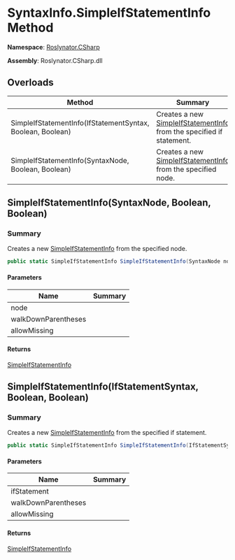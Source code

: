 # SyntaxInfo\.SimpleIfStatementInfo Method

**Namespace**: [Roslynator.CSharp](../../README.md)

**Assembly**: Roslynator\.CSharp\.dll

## Overloads

| Method | Summary |
| ------ | ------- |
| SimpleIfStatementInfo\(IfStatementSyntax, Boolean, Boolean\) | Creates a new [SimpleIfStatementInfo](../../Syntax/SimpleIfStatementInfo/README.md) from the specified if statement\. |
| SimpleIfStatementInfo\(SyntaxNode, Boolean, Boolean\) | Creates a new [SimpleIfStatementInfo](../../Syntax/SimpleIfStatementInfo/README.md) from the specified node\. |

## SimpleIfStatementInfo\(SyntaxNode, Boolean, Boolean\)<a name="Roslynator_CSharp_SyntaxInfo_SimpleIfStatementInfo_Microsoft_CodeAnalysis_SyntaxNode_System_Boolean_System_Boolean_"></a>

### Summary

Creates a new [SimpleIfStatementInfo](../../Syntax/SimpleIfStatementInfo/README.md) from the specified node\.

```csharp
public static SimpleIfStatementInfo SimpleIfStatementInfo(SyntaxNode node, bool walkDownParentheses = true, bool allowMissing = false)
```

#### Parameters

| Name | Summary |
| ---- | ------- |
| node | |
| walkDownParentheses | |
| allowMissing | |

#### Returns

[SimpleIfStatementInfo](../../Syntax/SimpleIfStatementInfo/README.md)

## SimpleIfStatementInfo\(IfStatementSyntax, Boolean, Boolean\)<a name="Roslynator_CSharp_SyntaxInfo_SimpleIfStatementInfo_Microsoft_CodeAnalysis_SyntaxNode_System_Boolean_System_Boolean_"></a>

### Summary

Creates a new [SimpleIfStatementInfo](../../Syntax/SimpleIfStatementInfo/README.md) from the specified if statement\.

```csharp
public static SimpleIfStatementInfo SimpleIfStatementInfo(IfStatementSyntax ifStatement, bool walkDownParentheses = true, bool allowMissing = false)
```

#### Parameters

| Name | Summary |
| ---- | ------- |
| ifStatement | |
| walkDownParentheses | |
| allowMissing | |

#### Returns

[SimpleIfStatementInfo](../../Syntax/SimpleIfStatementInfo/README.md)

